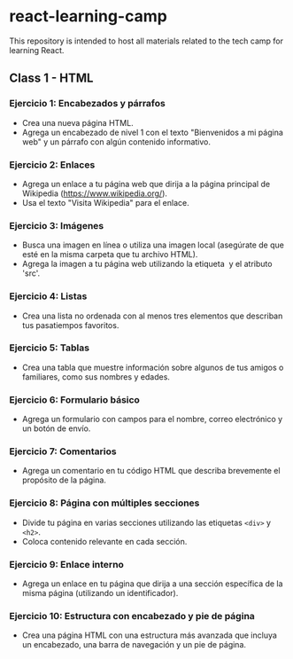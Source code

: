 # react-learning-camp

This repository is intended to host all materials related to the tech camp for learning React.

## Class 1 - HTML

### Ejercicio 1: Encabezados y párrafos

- Crea una nueva página HTML.
- Agrega un encabezado de nivel 1 con el texto "Bienvenidos a mi página web" y un párrafo con algún contenido informativo.

### Ejercicio 2: Enlaces

- Agrega un enlace a tu página web que dirija a la página principal de Wikipedia (https://www.wikipedia.org/).
- Usa el texto "Visita Wikipedia" para el enlace.

### Ejercicio 3: Imágenes

- Busca una imagen en línea o utiliza una imagen local (asegúrate de que esté en la misma carpeta que tu archivo HTML).
- Agrega la imagen a tu página web utilizando la etiqueta <img> y el atributo 'src'.

### Ejercicio 4: Listas

- Crea una lista no ordenada con al menos tres elementos que describan tus pasatiempos favoritos.

### Ejercicio 5: Tablas

- Crea una tabla que muestre información sobre algunos de tus amigos o familiares, como sus nombres y edades.

### Ejercicio 6: Formulario básico

- Agrega un formulario con campos para el nombre, correo electrónico y un botón de envío.

### Ejercicio 7: Comentarios

- Agrega un comentario en tu código HTML que describa brevemente el propósito de la página.

### Ejercicio 8: Página con múltiples secciones

- Divide tu página en varias secciones utilizando las etiquetas `<div>` y `<h2>`.
- Coloca contenido relevante en cada sección.

### Ejercicio 9: Enlace interno

- Agrega un enlace en tu página que dirija a una sección específica de la misma página (utilizando un identificador).

### Ejercicio 10: Estructura con encabezado y pie de página

- Crea una página HTML con una estructura más avanzada que incluya un encabezado, una barra de navegación y un pie de página.